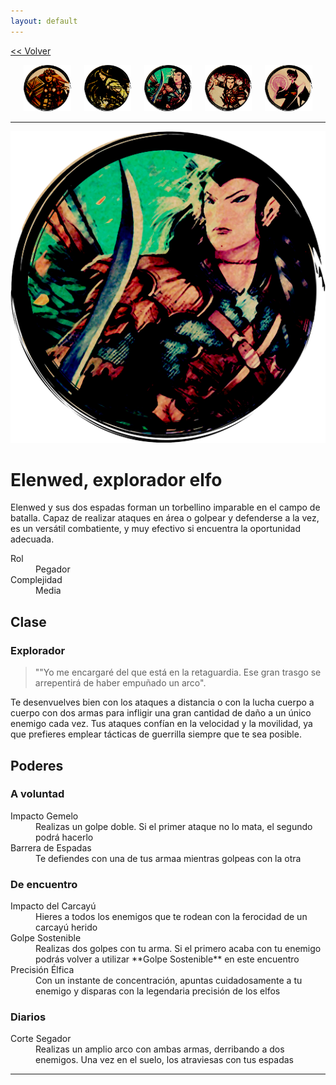 ```yaml
---
layout: default
---
```

<a href="/early-access/"><< Volver</a>

<div style="display: flex; align-items: center; justify-content: space-evenly; margin-bottom: 10px">
  <a href="dwall.html" style="width: 15%">
    <img src="dwall-avatar.png" style="width:100%; border: 0; box-shadow: none; -webkit-box-shadow: none;">
  </a>
  <a href="notashe.html" style="width: 15%;" >
    <img src="avatar-notashe.png" style="width:100%; border: 0; box-shadow: none; -webkit-box-shadow: none;">
  </a>
  <a href="elenwed.html" style="width: 15%; ">
    <img src="avatar-elenwed.png" style="width:100%; border: 0; box-shadow: none; -webkit-box-shadow: none;">
  </a>
  <a href="bob.html" style="width: 15%; ">
    <img src="avatar-bob.png" style="width:100%; border: 0; box-shadow: none; -webkit-box-shadow: none;">
  </a>
  <a href="presto.html" style="width: 15%; ">
    <img src="avatar-presto.png" style="width:100%; border: 0; box-shadow: none; -webkit-box-shadow: none;">
  </a>
</div>

* * *

<img src="avatar-elenwed.png">

# Elenwed, explorador elfo

Elenwed y sus dos espadas forman un torbellino imparable en el campo de batalla. Capaz de realizar ataques en área o golpear y defenderse a la vez, es un versátil combatiente, y muy efectivo si encuentra la oportunidad adecuada.

<dl>
<dt>Rol</dt>
<dd>Pegador</dd>
<dt>Complejidad</dt>
<dd>Media</dd>
</dl>


## Clase


### Explorador

> ""Yo me encargaré del que está en la retaguardia. Ese gran trasgo se arrepentirá de haber empuñado un arco". 

Te desenvuelves bien con los ataques a distancia o con la lucha cuerpo a cuerpo con dos armas para infligir una gran cantidad de daño a un único enemigo cada vez. Tus ataques confían en la velocidad y la movilidad, ya que prefieres emplear tácticas de guerrilla siempre que te sea posible. 


## Poderes

### A voluntad
<dl>
<dt>Impacto Gemelo</dt>
<dd>Realizas un golpe doble. Si el primer ataque no lo mata, el segundo podrá hacerlo</dd>
<dt>Barrera de Espadas</dt>
<dd>Te defiendes con una de tus armaa mientras golpeas con la otra</dd>
</dl>

### De encuentro
<dl>
<dt>Impacto del Carcayú</dt>
<dd>Hieres a todos los enemigos que te rodean con la ferocidad  de un carcayú herido</dd>
<dt>Golpe Sostenible</dt>
<dd>Realizas dos golpes con tu arma. Si el primero acaba con tu enemigo podrás volver a utilizar **Golpe Sostenible** en este encuentro</dd>
<dt>Precisión Élfica</dt>
<dd>Con un instante de concentración, apuntas cuidadosamente a tu enemigo y disparas con la legendaria precisión de los elfos</dd>
</dl>

### Diarios
<dl>
<dt>Corte Segador</dt>
<dd>Realizas un amplio arco con ambas armas, derribando a dos enemigos. Una vez en el suelo, los atraviesas con tus espadas</dd>
</dl>

* * *
